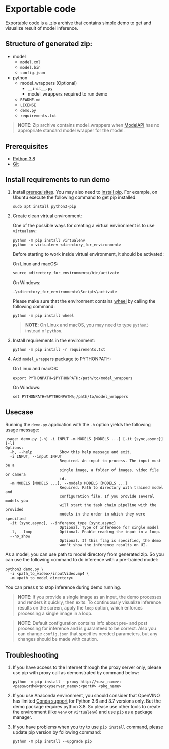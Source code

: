 # Exportable code

Exportable code is a .zip archive that contains simple demo to get and visualize result of model inference.

## Structure of generated zip:

- model
  - `model.xml`
  - `model.bin`
  - `config.json`
- python
  - model_wrappers (Optional)
    - `__init__.py`
    - model_wrappers required to run demo
  - `README.md`
  - `LICENSE`
  - `demo.py`
  - `requirements.txt`

> **NOTE**: Zip archive contains model_wrappers when [ModelAPI](https://github.com/openvinotoolkit/open_model_zoo/tree/master/demos/common/python/openvino/model_zoo/model_api) has no appropriate standard model wrapper for the model.

## Prerequisites

- [Python 3.8](https://www.python.org/downloads/)
- [Git](https://git-scm.com/)

## Install requirements to run demo

1. Install [prerequisites](#prerequisites). You may also need to [install pip](https://pip.pypa.io/en/stable/installation/). For example, on Ubuntu execute the following command to get pip installed:

   ```
   sudo apt install python3-pip
   ```

2. Create clean virtual environment:

   One of the possible ways for creating a virtual environment is to use `virtualenv`:

   ```
   python -m pip install virtualenv
   python -m virtualenv <directory_for_environment>
   ```

   Before starting to work inside virtual environment, it should be activated:

   On Linux and macOS:

   ```
   source <directory_for_environment>/bin/activate
   ```

   On Windows:

   ```
   .\<directory_for_environment>\Scripts\activate
   ```

   Please make sure that the environment contains [wheel](https://pypi.org/project/wheel/) by calling the following command:

   ```
   python -m pip install wheel
   ```

   > **NOTE**: On Linux and macOS, you may need to type `python3` instead of `python`.

3. Install requirements in the environment:

   ```
   python -m pip install -r requirements.txt
   ```

4. Add `model_wrappers` package to PYTHONPATH:

   On Linux and macOS:

   ```
   export PYTHONPATH=$PYTHONPATH:/path/to/model_wrappers
   ```

   On Windows:

   ```
   set PYTHONPATH=%PYTHONPATH%;/path/to/model_wrappers
   ```

## Usecase

Running the `demo.py` application with the `-h` option yields the following usage message:

```
usage: demo.py [-h] -i INPUT -m MODELS [MODELS ...] [-it {sync,async}] [-l]
Options:
  -h, --help            Show this help message and exit.
  -i INPUT, --input INPUT
                        Required. An input to process. The input must be a
                        single image, a folder of images, video file or camera
                        id.
  -m MODELS [MODELS ...], --models MODELS [MODELS ...]
                        Required. Path to directory with trained model and
                        configuration file. If you provide several models you
                        will start the task chain pipeline with the provided
                        models in the order in which they were specified
  -it {sync,async}, --inference_type {sync,async}
                        Optional. Type of inference for single model
  -l, --loop            Optional. Enable reading the input in a loop.
  --no_show
                        Optional. If this flag is specified, the demo
                        won't show the inference results on UI.
```

As a model, you can use path to model directory from generated zip. So you can use the following command to do inference with a pre-trained model:

```
python3 demo.py \
  -i <path_to_video>/inputVideo.mp4 \
  -m <path_to_model_directory>
```

You can press `Q` to stop inference during demo running.

> **NOTE**: If you provide a single image as an input, the demo processes and renders it quickly, then exits. To continuously
> visualize inference results on the screen, apply the `loop` option, which enforces processing a single image in a loop.

> **NOTE**: Default configuration contains info about pre- and post processing for inference and is guaranteed to be correct.
> Also you can change `config.json` that specifies needed parameters, but any changes should be made with caution.

## Troubleshooting

1. If you have access to the Internet through the proxy server only, please use pip with proxy call as demonstrated by command below:

   ```
   python -m pip install --proxy http://<usr_name>:<password>@<proxyserver_name>:<port#> <pkg_name>
   ```

2. If you use Anaconda environment, you should consider that OpenVINO has limited [Conda support](https://docs.openvino.ai/2021.4/openvino_docs_install_guides_installing_openvino_conda.html) for Python 3.6 and 3.7 versions only. But the demo package requires python 3.8. So please use other tools to create the environment (like `venv` or `virtualenv`) and use `pip` as a package manager.

3. If you have problems when you try to use `pip install` command, please update pip version by following command:
   ```
   python -m pip install --upgrade pip
   ```

